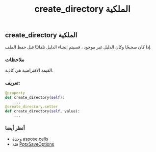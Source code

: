 ﻿---
title: create_directory الملكية
second_title: Aspose.Cells for Python via .NET API المراجع
description:
type: docs
weight: 80
url: /ar/python-net/aspose.cells/pptxsaveoptions/create_directory/
is_root: false
---
##  create_directory الملكية

إذا كان صحيحًا وكان الدليل غير موجود ، فسيتم إنشاء الدليل تلقائيًا قبل حفظ الملف.

###  ملاحظات

القيمة الافتراضية هي كاذبة.
###  تعريف:
```python
@property
def create_directory(self):
    ...
@create_directory.setter
def create_directory(self, value):
    ...
```

###  أنظر أيضا
* وحدة [aspose.cells](../../)
* فئة [PptxSaveOptions](/cells/ar/python-net/aspose.cells/pptxsaveoptions)
